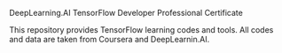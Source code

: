 DeepLearning.AI TensorFlow Developer Professional Certificate

This repository provides TensorFlow learning codes and tools. 
All codes and data are taken from Coursera and DeepLearnin.AI.
